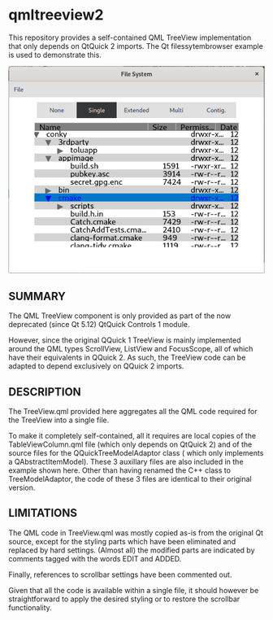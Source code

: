 # qmltreeview2
This repository provides a self-contained QML TreeView implementation that
only depends on QtQuick 2 imports. The Qt filessytembrowser example is used
to demonstrate this.

![alt text](https://github.com/diracsbracket/qmltreeview2/blob/master/treeview.png?raw=true)

SUMMARY
-------
The QML TreeView component is only provided as part of the now deprecated 
(since Qt 5.12) QtQuick Controls 1 module.

However, since the original QQuick 1 TreeView is mainly implemented around 
the QML types ScrollView, ListView and FocusScope, all of which have their
equivalents in QQuick 2. As such, the TreeView code can be adapted to depend 
exclusively on QQuick 2 imports.

DESCRIPTION
-----------
The TreeView.qml provided here aggregates all the QML code required for the 
TreeView into a single file.

To make it completely self-contained, all it requires are local copies of the 
TableViewColumn.qml file (which only depends on QtQuick 2) and of the source 
files for the  QQuickTreeModelAdaptor class ( which only implements a 
QAbstractItemModel). These 3 auxillary files are also included in the example
shown here. Other than having renamed the C++ class to TreeModelAdaptor, the code 
of these 3 files are identical to their original version.

LIMITATIONS
-----------
The QML code in TreeView.qml was mostly copied as-is from the original Qt source,
except for the styling parts which have been eliminated and replaced by hard
settings. (Almost all) the modified parts are indicated by comments tagged with
the words EDIT and ADDED.

Finally, references to scrollbar settings have been commented out.

Given that all the code is available within a single file, it should however
be straightforward to apply the desired styling or to restore the scrollbar
functionality.




 


